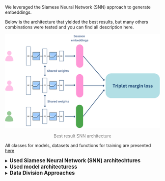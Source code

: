 We leveraged the Siamese Neural Network (SNN) approach to generate embeddings.


Below is the architecture that yielded the best results, but many others combinations were tested and you can find all description here.

<div align="center">
    <img src="../docs/images/Final_SNN_architecture.png" alt="Best result SNN architecture" width="700"/>
    <p style="color: #808080;">Best result SNN architecture</p>
</div>


All classes for models, datasets and functions for training are presented [here](siamese_nn_utils.py)

<details><summary><b><big>Used Siamese Neural Network (SNN) architechtures</big></b></summary>

While training the model we tried SNN for pairs and for triplets. 

1. SNN for pairs:

<div align="center">
    <img src="../docs/images/SNN_pairs.png" alt="SNN pairs" width="700"/>
    <p style="color: #808080;">SNN architecture for pairs</p>
</div>

Used losses for training:
**Contrastive loss based on Euclidean distance**:

*L =  y * D² + (1 - y) * max(0, m — D)²*


*D* = Euclidean distance

**Contrastive loss based on Cosine Similarity**

*L = y * CD² + (1 - y) * max(0, m — CD)²*

*CD = 1 - cosine_similarity*


*m* - margin
*y = 1* for similar pairs
*y = 0* for dissimilar pairs

2. SNN for triplets:

<div align="center">
    <img src="../docs/images/SNN_triplets.png" alt="SNN triplets" width="700"/>
    <p style="color: #808080;">SNN architecture for triplets</p>
</div>

**Triplet Margin Loss**:
*L(a, p, n) = max{d(ai, pi) - d(ai, ni) + m, 0}*

*a* - anchor session
*p* - positive example - a session from the similar user
*n* - negative example - a session from the different user

*m* - margin
*d* - Euclidean distance
</details>

<details><summary><b><big>Used model architecturess</big></b></summary>

1. TabNet

2. 3 fully connected layers with ReLU

<div align="center">
    <img src="../docs/images/3_layers_with_relu.png" alt="3 fc with relu" width="400"/>
    <p style="color: #808080;">3 fully connected layers with ReLU</p>
</div>


3. 3 fully connected layers with Sigmoid

4. 4 fully connected layers
</details>


<details><summary><b><big>Data Division Approaches
</big></b></summary>

We employed different strategies for splitting our data into training, testing, and validation sets.

1st

<div align="center">
    <img src="../docs/images/test_train_val_1.png" alt="Data division 1st" width="700"/>
    <p style="color: #808080;">Data division by users</p>
</div>


2nd

<div align="center">
    <img src="../docs/images/test_train_val_2.png" alt="Data division 1st" width="700"/>
    <p style="color: #808080;">Train, test and validation sets contain sessions from the same users</p>
</div>
</details>
